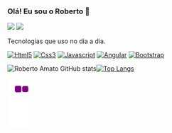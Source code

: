 ### Olá! Eu sou o Roberto 🤚


 <a href="https://wa.me/5511962060007"><img
            src="https://img.shields.io/badge/WhatsApp-25D366?style=for-the-badge&logo=whatsapp&logoColor=white"
            target="_blank"></a>
<a href = "mailto:robertoamatoz@gmail.com"><img src="https://img.shields.io/badge/Gmail-D14836?style=for-the-badge&logo=gmail&logoColor=white" target="_blank"></a>

Tecnologias que uso no dia a dia.

[![Html5](https://img.shields.io/badge/HTML5-E34F26?style=for-the-badge&logo=html5&logoColor=white)]()
[![Css3](	https://img.shields.io/badge/CSS3-1572B6?style=for-the-badge&logo=css3&logoColor=white)]()
[![Javascript](	https://img.shields.io/badge/JavaScript-F7DF1E?style=for-the-badge&logo=javascript&logoColor=black)]()
[![Angular](	https://img.shields.io/badge/Angular-DD0031?style=for-the-badge&logo=angular&logoColor=white)]()
[![Bootstrap](	https://img.shields.io/badge/Bootstrap-563D7C?style=for-the-badge&logo=bootstrap&logoColor=white)]()


![Roberto Amato GitHub stats](https://github-readme-stats.vercel.app/api?username=robertoamato&show_icons=true&theme=radical)[![Top Langs](https://github-readme-stats.vercel.app/api/top-langs/?username=robertoamato&layout=compact)](https://github.com/robertoamato/github-readme-stats)

![snake gif](https://github.com/robertoamato/robertoamato/blob/output/github-contribution-grid-snake.gif)

